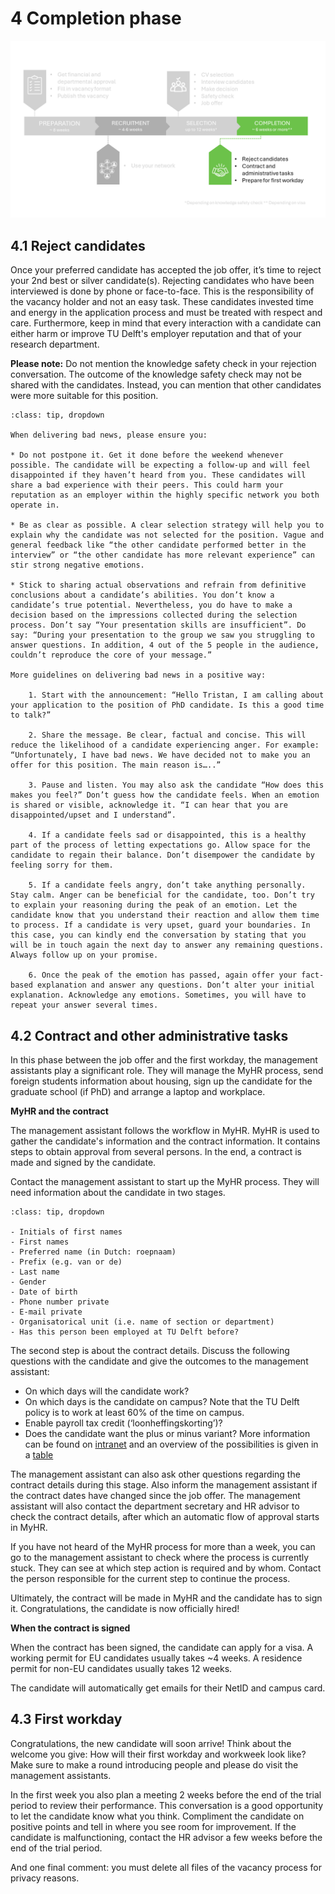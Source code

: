 # 4 Completion phase

![Completion Phase](../PhDPostDocs/Appendices/4Completion.PNG)

## 4.1 Reject candidates 

Once your preferred candidate has accepted the job offer, it’s time to reject your 2nd best or silver candidate(s). Rejecting candidates who have been interviewed is done by phone or face-to-face. This is the responsibility of the vacancy holder and not an easy task. These candidates invested time and energy in the application process and must be treated with respect and care. Furthermore, keep in mind that every interaction with a candidate can either harm or improve TU Delft's employer reputation and that of your research department.  

**Please note:** Do not mention the knowledge safety check in your rejection conversation. The outcome of the knowledge safety check may not be shared with the candidates. Instead, you can mention that other candidates were more suitable for this position. 


```{admonition} Tips for rejection conversations
:class: tip, dropdown

When delivering bad news, please ensure you:  

* Do not postpone it. Get it done before the weekend whenever possible. The candidate will be expecting a follow-up and will feel disappointed if they haven’t heard from you. These candidates will share a bad experience with their peers. This could harm your reputation as an employer within the highly specific network you both operate in.  

* Be as clear as possible. A clear selection strategy will help you to explain why the candidate was not selected for the position. Vague and general feedback like “the other candidate performed better in the interview” or “the other candidate has more relevant experience” can stir strong negative emotions. 

* Stick to sharing actual observations and refrain from definitive conclusions about a candidate’s abilities. You don’t know a candidate’s true potential. Nevertheless, you do have to make a decision based on the impressions collected during the selection process. Don’t say “Your presentation skills are insufficient”. Do say: “During your presentation to the group we saw you struggling to answer questions. In addition, 4 out of the 5 people in the audience, couldn’t reproduce the core of your message.” 

More guidelines on delivering bad news in a positive way:  

    1. Start with the announcement: “Hello Tristan, I am calling about your application to the position of PhD candidate. Is this a good time to talk?”  

    2. Share the message. Be clear, factual and concise. This will reduce the likelihood of a candidate experiencing anger. For example: “Unfortunately, I have bad news. We have decided not to make you an offer for this position. The main reason is…..”  

    3. Pause and listen. You may also ask the candidate “How does this makes you feel?” Don’t guess how the candidate feels. When an emotion is shared or visible, acknowledge it. “I can hear that you are disappointed/upset and I understand”.    

    4. If a candidate feels sad or disappointed, this is a healthy part of the process of letting expectations go. Allow space for the candidate to regain their balance. Don’t disempower the candidate by feeling sorry for them.   

    5. If a candidate feels angry, don’t take anything personally. Stay calm. Anger can be beneficial for the candidate, too. Don’t try to explain your reasoning during the peak of an emotion. Let the candidate know that you understand their reaction and allow them time to process. If a candidate is very upset, guard your boundaries. In this case, you can kindly end the conversation by stating that you will be in touch again the next day to answer any remaining questions. Always follow up on your promise.  

    6. Once the peak of the emotion has passed, again offer your fact-based explanation and answer any questions. Don’t alter your initial explanation. Acknowledge any emotions. Sometimes, you will have to repeat your answer several times. 
```



## 4.2 Contract and other administrative tasks 

In this phase between the job offer and the first workday, the management assistants play a significant role. They will manage the MyHR process, send foreign students information about housing, sign up the candidate for the graduate school (if PhD) and arrange a laptop and workplace. 

**MyHR and the contract**

The management assistant follows the workflow in MyHR. MyHR is used to gather the candidate's information and the contract information. It contains steps to obtain approval from several persons. In the end, a contract is made and signed by the candidate. 

Contact the management assistant to start up the MyHR process. They will need information about the candidate in two stages. 

```{admonition} What information is needed for te first stage of MyHR?
:class: tip, dropdown

- Initials of first names 
- First names 
- Preferred name (in Dutch: roepnaam) 
- Prefix (e.g. van or de) 
- Last name 
- Gender 
- Date of birth 
- Phone number private 
- E-mail private 
- Organisatorical unit (i.e. name of section or department) 
- Has this person been employed at TU Delft before? 
```

The second step is about the contract details. Discuss the following questions with the candidate and give the outcomes to the management assistant: 
- On which days will the candidate work? 
- On which days is the candidate on campus? Note that the TU Delft policy is to work at least 60% of the time on campus. 
- Enable payroll tax credit (‘loonheffingskorting’)?  
- Does the candidate want the plus or minus variant? More information can be found on [intranet](https://intranet.tudelft.nl/en/-/flexible-working-time) and an overview of the possibilities is given in a [table](../PhDPostDocs/Appendices/Appendix%20Table%20Flexible%20Working%20Hours%20and%20Times%20(1).pdf)


The management assistant can also ask other questions regarding the contract details during this stage. Also inform the management assistant if the contract dates have changed since the job offer. The management assistant will also contact the department secretary and HR advisor to check the contract details, after which an automatic flow of approval starts in MyHR.

If you have not heard of the MyHR process for more than a week, you can go to the management assistant to check where the process is currently stuck. They can see at which step action is required and by whom. Contact the person responsible for the current step to continue the process. 

Ultimately, the contract will be made in MyHR and the candidate has to sign it. Congratulations, the candidate is now officially hired!

**When the contract is signed**

When the contract has been signed, the candidate can apply for a visa. A working permit for EU candidates usually takes ~4 weeks. A residence permit for non-EU candidates usually takes 12 weeks.  

The candidate will automatically get emails for their NetID and campus card. 


## 4.3 First workday 

Congratulations, the new candidate will soon arrive! Think about the welcome you give: How will their first workday and workweek look like? Make sure to make a round introducing people and please do visit the management assistants.  

In the first week you also plan a meeting 2 weeks before the end of the trial period to review their performance. This conversation is a good opportunity to let the candidate know what you think. Compliment the candidate on positive points and tell in where you see room for improvement. If the candidate is malfunctioning, contact the HR advisor a few weeks before the end of the trial period. 

And one final comment: you must delete all files of the vacancy process for privacy reasons. 